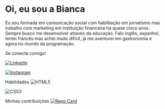# Oi, eu sou a Bianca

Eu sou formada em comunicação social com habilitação em jornalismo mas trabalho com marketing em instituição financeira há quase cinco anos. Sempre busco me desenvolver através da educação. Falo inglês, espanhol, tentei francês mas achei muito difícil, já me aventurei em gastronomia e agora no mundo da programação. 

Se conecte comigo!

[![LinkedIn](https://img.shields.io/badge/LinkedIn-00ae9d?style=for-the-badge&logo=linkedin&logoColor=0E76A8)](https://www.linkedin.com/in/bianca-meira-b693a5194) 

[![Instagram](https://img.shields.io/badge/Instagram-00ae9d?style=for-the-badge&logo=instagram)](https://www.instagram.com/biameiraa_/)

Habilidades
![HTML5](https://img.shields.io/badge/HTML5-00ae9d?style=for-the-badge&logo=html5)

![CSS3](https://img.shields.io/badge/CSS3-00ae9d?style=for-the-badge&logo=css3&logoColor=264CE4)

Minhas contribuições
[![Repo Card](https://github-readme-stats.vercel.app/api/pin/?username=biameira&repo=dio-lab-open-source&bg_color=003641&border_color=30A3DC&show_icons=true&icon_color=30A3DC&title_color=E94D5F&text_color=FFF)](https://github.com/biameira/dio-lab-open-source)
